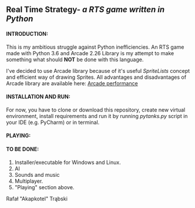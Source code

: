 ## Real Time Strategy- _a RTS game written in Python_

#### INTRODUCTION:

This is my ambitious struggle against Python inefficiencies. An RTS game
made with Python 3.6 and Arcade 2.26 Library is my attempt to make
something what should **NOT** be done with this language.

I've decided to use Arcade library because of it's useful _SpriteLists_
concept and efficient way of drawing Sprites. All advantages and
disadvantages of Arcade library are available here:
[Arcade performance](https://arcade.academy/performance_tips.html)

#### INSTALLATION AND RUN:

For now, you have to clone or download this repository, create new
virtual environment, install requirements and run it by running
_pytanks.py_ script in your IDE (e.g. PyCharm) or in terminal.

#### PLAYING:

#### TO BE DONE:

1. Installer/executable for Windows and Linux.
2. AI
3. Sounds and music
4. Multiplayer.
5. "Playing" section above.

Rafał "Akapkotel" Trąbski